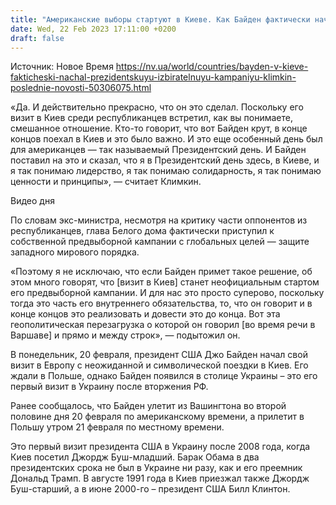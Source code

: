 ```yaml
---
title: "Американские выборы стартуют в Киеве. Как Байден фактически начал кампанию на второй срок президента США — объясняет Павел Климкин"
date: Wed, 22 Feb 2023 17:11:00 +0200
draft: false
---
```

Источник: Новое Время https://nv.ua/world/countries/bayden-v-kieve-fakticheski-nachal-prezidentskuyu-izbiratelnuyu-kampaniyu-klimkin-poslednie-novosti-50306075.html


«Да. И действительно прекрасно, что он это сделал. Поскольку его визит в Киев среди республиканцев встретил, как вы понимаете, смешанное отношение. Кто-то говорит, что вот Байден крут, в конце концов поехал в Киев и это было важно. И это еще особенный день был для американцев — так называемый Президентский день. И Байден поставил на это и сказал, что я в Президентский день здесь, в Киеве, и я так понимаю лидерство, я так понимаю солидарность, я так понимаю ценности и принципы», — считает Климкин.

  Видео дня   

По словам экс-министра, несмотря на критику части оппонентов из республиканцев, глава Белого дома фактически приступил к собственной предвыборной кампании с глобальных целей — защите западного мирового порядка.

«Поэтому я не исключаю, что если Байден примет такое решение, об этом много говорят, что [визит в Киев] станет неофициальным стартом его предвыборной кампании. И для нас это просто суперово, поскольку тогда это часть его внутреннего обязательства, то, что он говорит и в конце концов это реализовать и довести это до конца. Вот эта геополитическая перезагрузка о которой он говорил [во время речи в Варшаве] и прямо и между строк», — подытожил он.

В понедельник, 20 февраля, президент США Джо Байден начал свой визит в Европу с неожиданной и символической поездки в Киев. Его ждали в Польше, однако Байден появился в столице Украины – это его первый визит в Украину после вторжения РФ.

Ранее сообщалось, что Байден улетит из Вашингтона во второй половине дня 20 февраля по американскому времени, а прилетит в Польшу утром 21 февраля по местному времени.

Это первый визит президента США в Украину после 2008 года, когда Киев посетил Джордж Буш-младший. Барак Обама в два президентских срока не был в Украине ни разу, как и его преемник Дональд Трамп. В августе 1991 года в Киев приезжал также Джордж Буш-старший, а в июне 2000-го – президент США Билл Клинтон.
